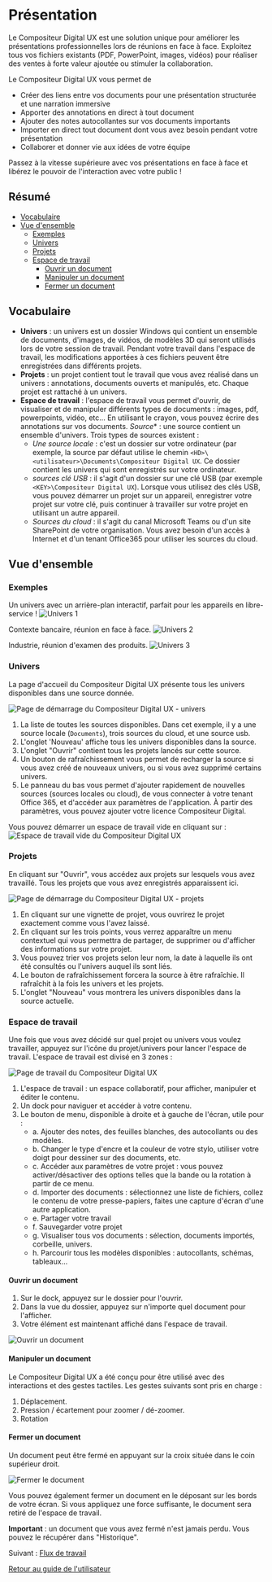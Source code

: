 # Présentation 

Le Compositeur Digital UX est une solution unique pour améliorer les présentations professionnelles lors de réunions en face à face. 
Exploitez tous vos fichiers existants (PDF, PowerPoint, images, vidéos) pour réaliser des ventes à forte valeur ajoutée ou stimuler la collaboration.

Le Compositeur Digital UX vous permet de 
* Créer des liens entre vos documents pour une présentation structurée et une narration immersive
* Apporter des annotations en direct à tout document
* Ajouter des notes autocollantes sur vos documents importants
* Importer en direct tout document dont vous avez besoin pendant votre présentation
* Collaborer et donner vie aux idées de votre équipe

Passez à la vitesse supérieure avec vos présentations en face à face et libérez le pouvoir de l'interaction avec votre public !

## Résumé
* [Vocabulaire](#vocabulaire)
* [Vue d'ensemble](#vue-densemble)
  * [Exemples](#exemples)
  * [Univers](#univers)
  * [Projets](#projets)
  * [Espace de travail](#espace-de-travail)
    * [Ouvrir un document](#ouvrir-un-document)
    * [Manipuler un document](#manipuler-un-document)
    * [Fermer un document](#fermer-un-document)

## Vocabulaire

* **Univers** : un univers est un dossier Windows qui contient un ensemble de documents, d'images, de vidéos, de modèles 3D qui seront utilisés lors de votre session de travail. Pendant votre travail dans l'espace de travail, les modifications apportées à ces fichiers peuvent être enregistrées dans différents projets.
* **Projets** : un projet contient tout le travail que vous avez réalisé dans un univers : annotations, documents ouverts et manipulés, etc. Chaque projet est rattaché à un univers.
* **Espace de travail** : l'espace de travail vous permet d'ouvrir, de visualiser et de manipuler différents types de documents : images, pdf, powerpoints, vidéo, etc... En utilisant le crayon, vous pouvez écrire des annotations sur vos documents.
*Source** : une source contient un ensemble d'univers. Trois types de sources existent :
   * *Une source locale* : c'est un dossier sur votre ordinateur (par exemple, la source par défaut utilise le chemin `<HD>\<utilisateur>\Documents\Compositeur Digital UX`. Ce dossier contient les univers qui sont enregistrés sur votre ordinateur.
   * *sources clé USB* : il s'agit d'un dossier sur une clé USB (par exemple `<KEY>\Compositeur Digital UX`). Lorsque vous utilisez des clés USB, vous pouvez démarrer un projet sur un appareil, enregistrer votre projet sur votre clé, puis continuer à travailler sur votre projet en utilisant un autre appareil.
   * *Sources du cloud* : il s'agit du canal Microsoft Teams ou d'un site SharePoint de votre organisation. Vous avez besoin d'un accès à Internet et d'un tenant Office365 pour utiliser les sources du cloud.

## Vue d'ensemble

### Exemples

Un univers avec un arrière-plan interactif, parfait pour les appareils en libre-service !
![Univers 1](../../en/img/pres-universe1.JPG)

Contexte bancaire, réunion en face à face.
![Univers 2](../../en/img/pres-universe2.JPG)

Industrie, réunion d'examen des produits.
![Univers 3](../../en/img/pres-universe3.JPG)

### Univers

La page d'accueil du Compositeur Digital UX présente tous les univers disponibles dans une source donnée. 

![Page de démarrage du Compositeur Digital UX - univers](../../en/img/pres_universes.jpg)

1. La liste de toutes les sources disponibles. Dans cet exemple, il y a une source locale (`Documents`), trois sources du cloud, et une source usb.
1. L'onglet 'Nouveau' affiche tous les univers disponibles dans la source. 
1. L'onglet "Ouvrir" contient tous les projets lancés sur cette source.
1. Un bouton de rafraîchissement vous permet de recharger la source si vous avez créé de nouveaux univers, ou si vous avez supprimé certains univers.
1. Le panneau du bas vous permet d'ajouter rapidement de nouvelles sources (sources locales ou cloud), de vous connecter à votre tenant Office 365, et d'accéder aux paramètres de l'application. À partir des paramètres, vous pouvez ajouter votre licence Compositeur Digital. 


Vous pouvez démarrer un espace de travail vide en cliquant sur :
![Espace de travail vide du Compositeur Digital UX](../../en/img/pres_icon_empty_universe.jpg)


### Projets

En cliquant sur "Ouvrir", vous accédez aux projets sur lesquels vous avez travaillé. Tous les projets que vous avez enregistrés apparaissent ici.

![Page de démarrage du Compositeur Digital UX - projets](../../en/img/pres_projects_sort_by.jpg)

1. En cliquant sur une vignette de projet, vous ouvrirez le projet exactement comme vous l'avez laissé.
1. En cliquant sur les trois points, vous verrez apparaître un menu contextuel qui vous permettra de partager, de supprimer ou d'afficher des informations sur votre projet.
1. Vous pouvez trier vos projets selon leur nom, la date à laquelle ils ont été consultés ou l'univers auquel ils sont liés. 
1. Le bouton de rafraîchissement forcera la source à être rafraîchie. Il rafraîchit à la fois les univers et les projets.
1. L'onglet "Nouveau" vous montrera les univers disponibles dans la source actuelle.

### Espace de travail

Une fois que vous avez décidé sur quel projet ou univers vous voulez travailler, appuyez sur l'icône du projet/univers pour lancer l'espace de travail.
L'espace de travail est divisé en 3 zones :

![Page de travail du Compositeur Digital UX](../../en/img/pres_workspace.jpg)

1. L'espace de travail : un espace collaboratif, pour afficher, manipuler et éditer le contenu.
1. Un dock pour naviguer et accéder à votre contenu.
1. Le bouton de menu, disponible à droite et à gauche de l'écran, utile pour : 
   - a. Ajouter des notes, des feuilles blanches, des autocollants ou des modèles.
   - b. Changer le type d'encre et la couleur de votre stylo, utiliser votre doigt pour dessiner sur des documents, etc.
   - c. Accéder aux paramètres de votre projet : vous pouvez activer/désactiver des options telles que la bande ou la rotation à partir de ce menu.
   - d. Importer des documents : sélectionnez une liste de fichiers, collez le contenu de votre presse-papiers, faites une capture d'écran d'une autre application.
   - e. Partager votre travail
   - f. Sauvegarder votre projet
   - g. Visualiser tous vos documents : sélection, documents importés, corbeille, univers.
   - h. Parcourir tous les modèles disponibles : autocollants, schémas, tableaux...

#### Ouvrir un document

1. Sur le dock, appuyez sur le dossier pour l'ouvrir.
1. Dans la vue du dossier, appuyez sur n'importe quel document pour l'afficher.
1. Votre élément est maintenant affiché dans l'espace de travail.

![Ouvrir un document](../../en/img/pres_open_document.jpg)

#### Manipuler un document

Le Compositeur Digital UX a été conçu pour être utilisé avec des interactions et des gestes tactiles.
Les gestes suivants sont pris en charge :
1. Déplacement.
1. Pression / écartement pour zoomer / dé-zoomer.
1. Rotation

#### Fermer un document

Un document peut être fermé en appuyant sur la croix située dans le coin supérieur droit.

![Fermer le document](../../en/img/pres_workspace_close_doc.jpg)

Vous pouvez également fermer un document en le déposant sur les bords de votre écran. Si vous appliquez une force suffisante, le document sera retiré de l'espace de travail. 

**Important** : un document que vous avez fermé n'est jamais perdu. Vous pouvez le récupérer dans "Historique".

Suivant : [Flux de travail](workflow.md)

[Retour au guide de l'utilisateur](index.md)
